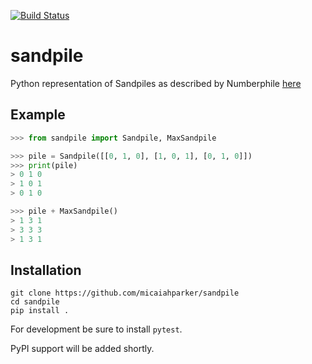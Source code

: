 [![Build Status](https://travis-ci.org/micaiahparker/sandpile.svg?branch=master)](https://travis-ci.org/micaiahparker/sandpile)

# sandpile
Python representation of Sandpiles as described by  Numberphile [here](https://www.youtube.com/watch?v=1MtEUErz7Gg)


## Example
```python
>>> from sandpile import Sandpile, MaxSandpile

>>> pile = Sandpile([[0, 1, 0], [1, 0, 1], [0, 1, 0]])
>>> print(pile)
> 0 1 0
> 1 0 1
> 0 1 0

>>> pile + MaxSandpile()
> 1 3 1
> 3 3 3
> 1 3 1


```

## Installation

```
git clone https://github.com/micaiahparker/sandpile
cd sandpile
pip install .
```

For development be sure to install `pytest`.

PyPI support will be added shortly.
